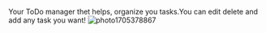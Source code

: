 Your ToDo manager thet helps, organize you tasks.You can edit delete and add any task you want!
![photo1705378867](https://github.com/aruuuuuuke/Neobis_ToDo_Project/assets/144872061/5c98328a-fd77-48a7-a9aa-d983a4264f65)
